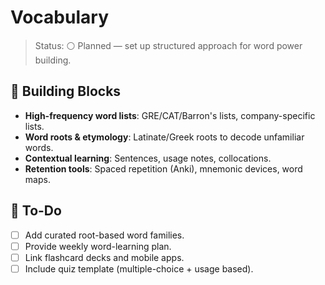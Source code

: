 # Vocabulary

>Status: ⚪ Planned — set up structured approach for word power building.

## 🧠 Building Blocks

- **High-frequency word lists**: GRE/CAT/Barron's lists, company-specific lists.
- **Word roots & etymology**: Latinate/Greek roots to decode unfamiliar words.
- **Contextual learning**: Sentences, usage notes, collocations.
- **Retention tools**: Spaced repetition (Anki), mnemonic devices, word maps.

## 📌 To-Do

- [ ] Add curated root-based word families.
- [ ] Provide weekly word-learning plan.
- [ ] Link flashcard decks and mobile apps.
- [ ] Include quiz template (multiple-choice + usage based).
